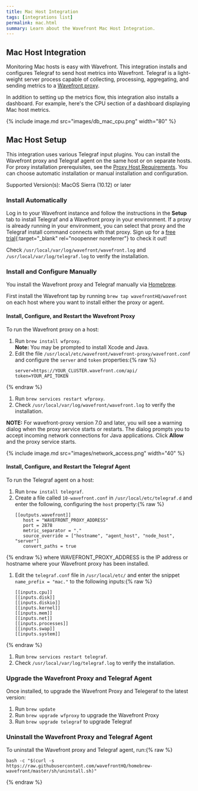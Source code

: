 ```yaml
---
title: Mac Host Integration
tags: [integrations list]
permalink: mac.html
summary: Learn about the Wavefront Mac Host Integration.
---
```

## Mac Host Integration

Monitoring Mac hosts is easy with Wavefront. This integration installs and configures Telegraf to send host metrics
into Wavefront. Telegraf is a light-weight server process capable of collecting, processing, aggregating, and sending metrics to a [Wavefront proxy](https://docs.wavefront.com/proxies.html).

In addition to setting up the metrics flow, this integration also installs a dashboard. For example, here's the CPU section of a dashboard displaying Mac host metrics.

{% include image.md src="images/db_mac_cpu.png" width="80" %}

## Mac Host Setup



This integration uses various Telegraf input plugins. You can install the Wavefront proxy and Telegraf agent on the same host or on separate hosts. For proxy installation prerequisites, see the [Proxy Host Requirements](https://docs.wavefront.com/proxies_installing.html#proxy-host-requirements). You can choose automatic installation or manual installation and configuration.

Supported Version(s): MacOS Sierra (10.12) or later

### Install Automatically

Log in to your Wavefront instance and follow the instructions in the **Setup** tab to install Telegraf and a Wavefront proxy in your environment. If a proxy is already running in your environment, you can select that proxy and the Telegraf install command connects with that proxy. Sign up for a [free trial](https://tanzu.vmware.com/observability-trial){:target="_blank" rel="noopenner noreferrer"} to check it out!

Check `/usr/local/var/log/wavefront/wavefront.log` and `/usr/local/var/log/telegraf.log` to verify the installation.

### Install and Configure Manually

You install the Wavefront proxy and Telegraf manually via [Homebrew](https://brew.sh/).

First install the Wavefront tap by running `brew tap wavefrontHQ/wavefront` on each host where you want to install either the proxy or agent.

#### Install, Configure, and Restart the Wavefront Proxy

To run the Wavefront proxy on a host:

1. Run `brew install wfproxy`.  
   **Note:** You may be prompted to install Xcode and Java.
1. Edit the file `/usr/local/etc/wavefront/wavefront-proxy/wavefront.conf` and configure the `server` and `token` properties:{% raw %}
   ```
   server=https://YOUR_CLUSTER.wavefront.com/api/
   token=YOUR_API_TOKEN
   ```
{% endraw %}
1. Run `brew services restart wfproxy`.
1. Check `/usr/local/var/log/wavefront/wavefront.log` to verify the installation.

**NOTE:** For wavefront-proxy version 7.0 and later, you will see a warning dialog when the proxy service starts or restarts. The dialog prompts you to accept incoming network connections for Java applications. Click **Allow** and the proxy service starts.

{% include image.md src="images/network_access.png" width="40" %}

#### Install, Configure, and Restart the Telegraf Agent

To run the Telegraf agent on a host:

1. Run `brew install telegraf`.
1. Create a file called `10-wavefront.conf` in `/usr/local/etc/telegraf.d` and enter the following, configuring the `host` property:{% raw %}
   ```
   [[outputs.wavefront]]
      host = "WAVEFRONT_PROXY_ADDRESS"
      port = 2878
      metric_separator = "."
      source_override = ["hostname", "agent_host", "node_host", "server"]
      convert_paths = true
   ```
{% endraw %}
   where WAVEFRONT_PROXY_ADDRESS is the IP address or hostname where your Wavefront proxy has been installed.
1. Edit the `telegraf.conf` file in `/usr/local/etc/` and enter the snippet `name_prefix = "mac."` to the following inputs:{% raw %}
   ```
   [[inputs.cpu]]
   [[inputs.disk]]
   [[inputs.diskio]]
   [[inputs.kernel]]
   [[inputs.mem]]
   [[inputs.net]]
   [[inputs.processes]]
   [[inputs.swap]]
   [[inputs.system]]
   ```
{% endraw %}
1. Run `brew services restart telegraf`.
1. Check `/usr/local/var/log/telegraf.log` to verify the installation.

### Upgrade the Wavefront Proxy and Telegraf Agent
Once installed, to upgrade the Wavefront Proxy and Telegeraf to the latest version:
1. Run `brew update`
2. Run `brew upgrade wfproxy` to upgrade the Wavefront Proxy
3. Run `brew upgrade telegraf` to upgrade Telegraf

### Uninstall the Wavefront Proxy and Telegraf Agent

To uninstall the Wavefront proxy and Telegraf agent, run:{% raw %}
```
bash -c "$(curl -s https://raw.githubusercontent.com/wavefrontHQ/homebrew-wavefront/master/sh/uninstall.sh)"
```
{% endraw %}



